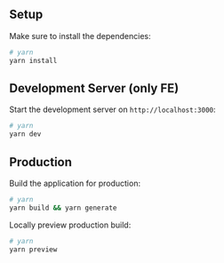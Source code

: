 ## Setup

Make sure to install the dependencies:

```bash
# yarn
yarn install
```

## Development Server (only FE)

Start the development server on `http://localhost:3000`:

```bash
# yarn
yarn dev
```

## Production

Build the application for production:

```bash
# yarn
yarn build && yarn generate
```

Locally preview production build:

```bash
# yarn
yarn preview
```
